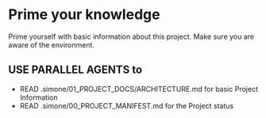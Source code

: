 # Prime your knowledge

Prime yourself with basic information about this project.
Make sure you are aware of the environment.

## USE **PARALLEL AGENTS** to

- READ .simone/01_PROJECT_DOCS/ARCHITECTURE.md for basic Project Information
- READ .simone/00_PROJECT_MANIFEST.md for the Project status
